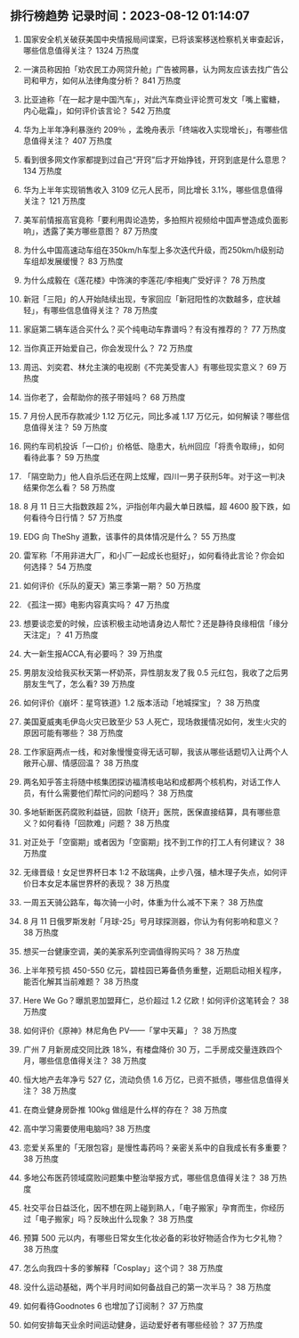
## 排行榜趋势 记录时间：2023-08-12 01:14:07
  
  1. 国家安全机关破获美国中央情报局间谍案，已将该案移送检察机关审查起诉，哪些信息值得关注？ 1324 万热度
    
  2. 一演员称因拍「劝农民工办网贷升舱」广告被网暴，认为网友应该去找广告公司和甲方，如何从法律角度分析？ 841 万热度
    
  3. 比亚迪称「在一起才是中国汽车」，对此汽车商业评论贾可发文「嘴上蜜糖，内心砒霜」，如何评价该言论？ 542 万热度
    
  4. 华为上半年净利暴涨约 209％ ，孟晚舟表示「终端收入实现增长」，有哪些信息值得关注？ 407 万热度
    
  5. 看到很多网文作家都提到过自己“开窍”后才开始挣钱，开窍到底是什么意思？ 134 万热度
    
  6. 华为上半年实现销售收入 3109 亿元人民币，同比增长 3.1%，哪些信息值得关注？ 121 万热度
    
  7. 美军前情报高官竟称「要利用舆论造势，多拍照片视频给中国声誉造成负面影响」，透露了美方哪些意图？ 87 万热度
    
  8. 为什么中国高速动车组在350km/h车型上多次迭代升级，而250km/h级别动车组却发展缓慢？ 83 万热度
    
  9. 为什么成毅在《莲花楼》中饰演的李莲花/李相夷广受好评？ 78 万热度
    
  10. 新冠「三阳」的人开始陆续出现，专家回应「新冠阳性的次数越多，症状越轻」，有哪些信息值得关注？ 78 万热度
    
  11. 家庭第二辆车适合买什么？买个纯电动车靠谱吗？有没有推荐的？ 77 万热度
    
  12. 当你真正开始爱自己，你会发现什么？ 72 万热度
    
  13. 周迅、刘奕君、林允主演的电视剧《不完美受害人》有哪些现实意义？ 69 万热度
    
  14. 当你老了，会帮助你的孩子带娃吗？ 68 万热度
    
  15. 7 月份人民币存款减少 1.12 万亿元，同比多减 1.17 万亿元，如何解读？哪些信息值得关注？ 59 万热度
    
  16. 网约车司机投诉「一口价」价格低、隐患大，杭州回应「将责令取缔」，如何看待此事？ 59 万热度
    
  17. 「隔空助力」他人自杀后还在网上炫耀，四川一男子获刑5年。对于这一判决结果你怎么看？ 58 万热度
    
  18. 8 月 11 日三大指数跌超 2%，沪指创年内最大单日跌幅，超 4600 股下跌，如何看待今日行情？ 57 万热度
    
  19. EDG 向 TheShy 道歉，该事件的具体情况是什么？ 55 万热度
    
  20. 雷军称「不用非进大厂，和小厂一起成长也挺好」，如何看待此言论？你会如何选择？ 54 万热度
    
  21. 如何评价《乐队的夏天》第三季第一期？ 50 万热度
    
  22. 《孤注一掷》电影内容真实吗？ 47 万热度
    
  23. 想要谈恋爱的时候，应该积极主动地请身边人帮忙？还是静待良缘相信「缘分天注定」？ 41 万热度
    
  24. 大一新生报ACCA,有必要吗？ 39 万热度
    
  25. 男朋友没给我买秋天第一杯奶茶，异性朋友发了我 0.5 元红包，我收了之后男朋友生气了，怎么看? 39 万热度
    
  26. 如何评价《崩坏：星穹铁道》1.2 版本活动「地城探宝」？ 38 万热度
    
  27. 美国夏威夷毛伊岛火灾已致至少 53 人死亡，现场救援情况如何，发生火灾的原因可能有哪些？ 38 万热度
    
  28. 工作家庭两点一线，和对象慢慢变得无话可聊，我该从哪些话题切入让两个人敞开心扉、情感回温？ 38 万热度
    
  29. 两名知乎答主将随中核集团探访福清核电站和成都两个核机构，对话工作人员，有什么需要他们帮忙问的问题吗？ 38 万热度
    
  30. 多地斩断医药腐败利益链，回款「绕开」医院，医保直接结算，具有哪些意义？如何看待「回款难」问题？ 38 万热度
    
  31. 对正处于「空窗期」或者因为「空窗期」找不到工作的打工人有何建议？ 38 万热度
    
  32. 无缘晋级！女足世界杯日本 1:2 不敌瑞典，止步八强，植木理子失点，如何评价日本女足本届世界杯的表现？ 38 万热度
    
  33. 一周五天骑公路车，每次骑一小时，体重为什么减不下来？ 38 万热度
    
  34. 8 月 11 日俄罗斯发射「月球-25」号月球探测器，你认为有何影响和意义？ 38 万热度
    
  35. 想买一台健康空调，美的美家系列空调值得购买吗？ 38 万热度
    
  36. 上半年预亏损 450-550 亿元，碧桂园已筹备债务重整，近期启动相关程序，能否化解其当前难题？ 38 万热度
    
  37. Here We Go？曝凯恩加盟拜仁，总价超过 1.2 亿欧！如何评价这笔转会？ 38 万热度
    
  38. 如何评价《原神》林尼角色 PV——「掌中天幕」？ 38 万热度
    
  39. 广州 7 月新房成交同比跌 18%，有楼盘降价 30 万，二手房成交量连跌四个月，哪些信息值得关注？ 38 万热度
    
  40. 恒大地产去年净亏 527 亿，流动负债 1.6 万亿，已资不抵债，哪些信息值得关注？ 38 万热度
    
  41. 在商业健身房卧推 100kg 做组是什么样的存在？ 38 万热度
    
  42. 高中学习需要使用电脑吗? 38 万热度
    
  43. 恋爱关系里的「无限包容」是慢性毒药吗？亲密关系中的自我成长有多重要？ 38 万热度
    
  44. 多地公布医药领域腐败问题集中整治举报方式，哪些信息值得关注？ 38 万热度
    
  45. 社交平台日益泛化，因不想在网上碰到熟人，「电子搬家」孕育而生，你经历过「电子搬家」吗？反映出什么现象？ 38 万热度
    
  46. 预算 500 元以内，有哪些日常女生化妆必备的彩妆好物适合作为七夕礼物？ 38 万热度
    
  47. 怎么向我四十多的爹解释「Cosplay」这个词？ 38 万热度
    
  48. 没什么运动基础，两个半月时间如何备战自己的第一次半马？ 38 万热度
    
  49. 如何看待Goodnotes 6 也增加了订阅制？ 37 万热度
    
  50. 如何安排每天业余时间运动健身，运动爱好者有哪些经验？ 37 万热度
    